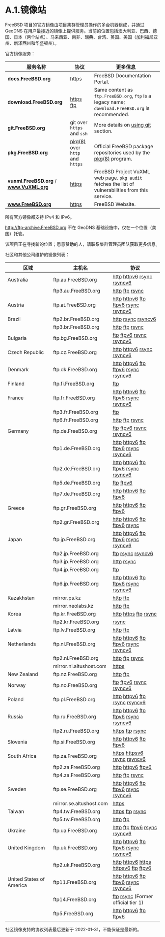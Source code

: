 # A.1.镜像站

FreeBSD 项目的官方镜像由项目集群管理员操作的多台机器组成，并通过 GeoDNS 在用户最接近的镜像上提供服务。当前的位置包括澳大利亚、巴西、德国、日本（两个站点）、马来西亚、南非、瑞典、台湾、英国、美国（加利福尼亚州、新泽西州和华盛顿州）。

官方镜像服务：

| 服务名称                            | 协议                            | 更多信息                                                                   |
| ------------------------------------- | --------------------------------- | ---------------------------------------------------------------------------- |
| **docs.FreeBSD.org**             | [https](https://docs.freebsd.org/)               | FreeBSD Documentation Portal.                                                           |
| **download.FreeBSD.org**             | [https](https://download.freebsd.org/) [ftp](ftp://download.freebsd.org/pub/FreeBSD/)              | Same content as `ftp.FreeBSD.org`, `ftp` is a legacy name; `download.FreeBSD.org` is recommended.                                   |
| **git.FreeBSD.org**             | git over `https` and `ssh` | More details on [using git](https://docs.freebsd.org/en/books/handbook/mirrors/#git) section.                                                               |
| **pkg.FreeBSD.org**             | [pkg(8)](https://man.freebsd.org/cgi/man.cgi?query=pkg&sektion=8&format=html) over `http` and `https`    | Official FreeBSD package repositories used by the [pkg(8)](https://man.freebsd.org/cgi/man.cgi?query=pkg&sektion=8&format=html) program.                             |
| **vuxml.FreeBSD.org** / **www.VuXML.org**          | [https](https://www.vuxml.org/)               | FreeBSD Project VuXML web page. `pkg audit` fetches the list of vulnerabilities from this service. |
| **www.FreeBSD.org**             | [https](https://www.freebsd.org/)               | FreeBSD Website.                         

所有官方镜像都支持 IPv4 和 IPv6。

http://ftp-archive.FreeBSD.org 不在 GeoDNS 基础设施中，仅在一个位置（美国）托管。

该项目正在寻找新的位置；愿意赞助的人，请联系集群管理员团队获取更多信息。

社区和其他公司维护的镜像列表：

| 区域           | 主机名 | 协议                   |
| ---------------- | -------- | ------------------------ |
| Australia                | ftp.au.FreeBSD.org      | [http](http://ftp.au.freebsd.org/pub/FreeBSD) [httpv6](http://ftp.au.freebsd.org/pub/FreeBSD) [rsync](rsync://ftp.au.FreeBSD.org) [rsyncv6](rsync://ftp.au.FreeBSD.org)                        |
|                          | ftp3.au.FreeBSD.org     | [http](http://ftp3.au.freebsd.org/pub/FreeBSD) [ftp](ftp://ftp3.au.freebsd.org/pub/FreeBSD) [rsync](rsync://ftp3.au.FreeBSD.org)                         |
| Austria                  | ftp.at.FreeBSD.org      | [http](http://ftp.at.freebsd.org/pub/FreeBSD/) [httpv6](http://ftp.at.freebsd.org/pub/FreeBSD/) [ftp](ftp://ftp.at.freebsd.org/pub/FreeBSD/) [ftpv6](ftp://ftp.at.freebsd.org/pub/FreeBSD/) [rsync](rsync://ftp.at.FreeBSD.org/pub/FreeBSD/) [rsyncv6](rsync://ftp.at.FreeBSD.org/pub/FreeBSD/)                      |
| Brazil                   | ftp2.br.FreeBSD.org     | [http](http://ftp2.br.freebsd.org/FreeBSD) [rsync](rsync://ftp2.br.FreeBSD.org) [rsyncv6](rsync://ftp2.br.FreeBSD.org)                         |
|                          | ftp3.br.FreeBSD.org     | [http](http://ftp3.br.freebsd.org/pub/FreeBSD) [ftp](ftp://ftp3.br.freebsd.org/pub/FreeBSD) [rsync](rsync://ftp3.br.FreeBSD.org)                         |
| Bulgaria                 | ftp.bg.FreeBSD.org      | [ftp](ftp://ftp.bg.freebsd.org/pub/FreeBSD) [ftpv6](ftp://ftp.bg.freebsd.org/pub/FreeBSD) [rsync](rsync://ftp.bg.FreeBSD.org) [rsyncv6](rsync://ftp.bg.FreeBSD.org)                        |
| Czech Republic           | ftp.cz.FreeBSD.org      | [http](http://ftp.cz.freebsd.org/pub/FreeBSD) [httpv6](http://ftp.cz.freebsd.org/pub/FreeBSD) [rsync](rsync://ftp.cz.FreeBSD.org) [rsyncv6](rsync://ftp.cz.FreeBSD.org)                        |
| Denmark                  | ftp.dk.FreeBSD.org      | [http](http://ftp.dk.freebsd.org/FreeBSD/) [httpv6](http://ftp.dk.freebsd.org/FreeBSD/) [ftp](ftp://ftp.dk.freebsd.org/FreeBSD/) [ftpv6](ftp://ftp.dk.freebsd.org/FreeBSD/) [rsync](rsync://ftp.dk.FreeBSD.org/FreeBSD/) [rsyncv6](rsync://ftp.dk.FreeBSD.org/FreeBSD/)                      |
| Finland                  | ftp.fi.FreeBSD.org      | [ftp](ftp://ftp.fi.freebsd.org/pub/FreeBSD)                           |
| France                   | ftp.fr.FreeBSD.org      | [http](http://ftp.fr.freebsd.org/pub/FreeBSD) [httpv6](http://ftp.fr.freebsd.org/pub/FreeBSD) [ftp](ftp://ftp.fr.freebsd.org/pub/FreeBSD) [ftpv6](ftp://ftp.fr.freebsd.org/pub/FreeBSD) [rsync](rsync://ftp.fr.FreeBSD.org) [rsyncv6](rsync://ftp.fr.FreeBSD.org)                      |
|                          | ftp3.fr.FreeBSD.org     | [ftp](ftp://ftp3.fr.freebsd.org/pub/FreeBSD)                           |
|                          | ftp6.fr.FreeBSD.org     | [http](http://ftp6.fr.freebsd.org/pub/FreeBSD) [ftp](ftp://ftp6.fr.freebsd.org/pub/FreeBSD) [rsync](rsync://ftp6.fr.FreeBSD.org)                         |
| Germany                  | ftp.de.FreeBSD.org      | [ftp](ftp://ftp.de.freebsd.org/pub/FreeBSD) [ftpv6](ftp://ftp.de.freebsd.org/pub/FreeBSD) [rsync](rsync://ftp.de.FreeBSD.org) [rsyncv6](rsync://ftp.de.FreeBSD.org)                        |
|                          | ftp1.de.FreeBSD.org     | [http](http://ftp1.de.freebsd.org/pub/FreeBSD) [httpv6](http://ftp1.de.freebsd.org/pub/FreeBSD) [ftp](ftp://ftp1.de.freebsd.org/pub/FreeBSD) [ftpv6](ftp://ftp1.de.freebsd.org/pub/FreeBSD) [rsync](rsync://ftp1.de.FreeBSD.org) [rsyncv6](rsync://ftp1.de.FreeBSD.org)                      |
|                          | ftp2.de.FreeBSD.org     | [http](http://ftp2.de.freebsd.org/pub/FreeBSD) [httpv6](http://ftp2.de.freebsd.org/pub/FreeBSD) [ftp](ftp://ftp2.de.freebsd.org/pub/FreeBSD) [ftpv6](ftp://ftp2.de.freebsd.org/pub/FreeBSD) [rsync](rsync://ftp2.de.FreeBSD.org) [rsyncv6](rsync://ftp2.de.FreeBSD.org)                      |
|                          | ftp5.de.FreeBSD.org     | [ftp](ftp://ftp5.de.freebsd.org/pub/FreeBSD) [ftpv6](ftp://ftp5.de.freebsd.org/pub/FreeBSD)                          |
|                          | ftp7.de.FreeBSD.org     | [http](http://ftp7.de.freebsd.org/pub/FreeBSD) [httpv6](http://ftp7.de.freebsd.org/pub/FreeBSD) [ftp](ftp://ftp7.de.freebsd.org/pub/FreeBSD) [ftpv6](ftp://ftp7.de.freebsd.org/pub/FreeBSD)                        |
| Greece                   | ftp.gr.FreeBSD.org      | [http](http://ftp.gr.freebsd.org/pub/FreeBSD) [httpv6](http://ftp.gr.freebsd.org/pub/FreeBSD) [ftp](ftp://ftp.gr.freebsd.org/pub/FreeBSD) [ftpv6](ftp://ftp.gr.freebsd.org/pub/FreeBSD)                        |
|                          | ftp2.gr.FreeBSD.org     | [http](http://ftp2.gr.freebsd.org/pub/FreeBSD) [httpv6](http://ftp2.gr.freebsd.org/pub/FreeBSD) [ftp](ftp://ftp2.gr.freebsd.org/pub/FreeBSD) [ftpv6](ftp://ftp2.gr.freebsd.org/pub/FreeBSD) [rsync](rsync://ftp2.gr.FreeBSD.org)                       |
| Japan                    | ftp.jp.FreeBSD.org      | [http](http://ftp.jp.freebsd.org/pub/FreeBSD) [httpv6](http://ftp.jp.freebsd.org/pub/FreeBSD) [ftp](ftp://ftp.jp.freebsd.org/pub/FreeBSD) [ftpv6](ftp://ftp.jp.freebsd.org/pub/FreeBSD) [rsync](rsync://ftp.jp.FreeBSD.org) [rsyncv6](rsync://ftp.jp.FreeBSD.org)                      |
|                          | ftp2.jp.FreeBSD.org     | [ftp](ftp://ftp2.jp.freebsd.org/pub/FreeBSD) [rsync](rsync://ftp2.jp.FreeBSD.org) [rsyncv6](rsync://ftp2.jp.FreeBSD.org)                         |
|                          | ftp3.jp.FreeBSD.org     | [http](http://ftp3.jp.freebsd.org/pub/FreeBSD) [rsync](rsync://ftp3.jp.FreeBSD.org)                          |
|                          | ftp4.jp.FreeBSD.org     | [ftp](ftp://ftp4.jp.freebsd.org/pub/FreeBSD)                           |
|                          | ftp6.jp.FreeBSD.org     | [http](http://ftp6.jp.freebsd.org/pub/FreeBSD) [httpv6](http://ftp6.jp.freebsd.org/pub/FreeBSD) [ftp](ftp://ftp6.jp.freebsd.org/pub/FreeBSD) [ftpv6](ftp://ftp6.jp.freebsd.org/pub/FreeBSD) [rsync](rsync://ftp6.jp.FreeBSD.org) [rsyncv6](rsync://ftp6.jp.FreeBSD.org)                      |
| Kazakhstan               | mirror.ps.kz            | [http](http://mirror.ps.kz/freebsd) [ftp](ftp://mirror.ps.kz/freebsd)                          |
|                          | mirror.neolabs.kz       | [http](http://mirror.neolabs.kz/freebsd) [ftp](ftp://mirror.neolabs.kz/freebsd)                          |
| Korea                    | ftp.kr.FreeBSD.org      | [http](http://ftp.kr.freebsd.org/pub/FreeBSD) [https](https://ftp.kr.freebsd.org/pub/FreeBSD) [ftp](ftp://ftp.kr.freebsd.org/pub/FreeBSD) [rsync](rsync://ftp.kr.FreeBSD.org)                        |
|                          | ftp2.kr.FreeBSD.org     | [rsync](rsync://ftp2.kr.FreeBSD.org)                           |
| Latvia                   | ftp.lv.FreeBSD.org      | [http](http://ftp.lv.freebsd.org/freebsd) [ftp](ftp://ftp.lv.freebsd.org/freebsd)                          |
| Netherlands              | ftp.nl.FreeBSD.org      | [http](http://ftp.nl.freebsd.org/pub/FreeBSD) [httpv6](http://ftp.nl.freebsd.org/pub/FreeBSD) [ftp](ftp://ftp.nl.freebsd.org/pub/FreeBSD) [ftpv6](ftp://ftp.nl.freebsd.org/pub/FreeBSD) [rsync](rsync://ftp.nl.FreeBSD.org) [rsyncv6](rsync://ftp.nl.FreeBSD.org)                      |
|                          | ftp2.nl.FreeBSD.org     | [http](http://ftp2.nl.freebsd.org/pub/FreeBSD) [ftp](ftp://ftp2.nl.freebsd.org/pub/FreeBSD) [rsync](rsync://ftp2.nl.FreeBSD.org)                         |
|                          | mirror.nl.altushost.com | [https](https://mirror.nl.altushost.com/FreeBSD)                           |
| New Zealand              | ftp.nz.FreeBSD.org      | [http](http://ftp.nz.freebsd.org/pub/FreeBSD) [ftp](ftp://ftp.nz.freebsd.org/pub/FreeBSD)                          |
| Norway                   | ftp.no.FreeBSD.org      | [ftp](ftp://ftp.no.freebsd.org/pub/FreeBSD) [ftpv6](ftp://ftp.no.freebsd.org/pub/FreeBSD) [rsync](rsync://ftp.no.FreeBSD.org) [rsyncv6](rsync://ftp.no.FreeBSD.org)                        |
| Poland                   | ftp.pl.FreeBSD.org      | [http](http://ftp.pl.freebsd.org/pub/FreeBSD) [httpv6](http://ftp.pl.freebsd.org/pub/FreeBSD) [ftp](ftp://ftp.pl.freebsd.org/pub/FreeBSD) [rsync](rsync://ftp.pl.FreeBSD.org) [rsyncv6](rsync://ftp.pl.FreeBSD.org)                       |
| Russia                   | ftp.ru.FreeBSD.org      | [http](http://ftp.ru.freebsd.org/pub/FreeBSD) [httpv6](http://ftp.ru.freebsd.org/pub/FreeBSD) [ftp](ftp://ftp.ru.freebsd.org/pub/FreeBSD) [ftpv6](ftp://ftp.ru.freebsd.org/pub/FreeBSD) [rsync](rsync://ftp.ru.FreeBSD.org) [rsyncv6](rsync://ftp.ru.FreeBSD.org)                      |
|                          | ftp2.ru.FreeBSD.org     | [https](https://ftp2.ru.freebsd.org/pub/FreeBSD) [ftp](ftp://ftp2.ru.freebsd.org/pub/FreeBSD) [rsync](rsync://ftp2.ru.FreeBSD.org)                         |
| Slovenia                 | ftp.si.FreeBSD.org      | [http](http://ftp.si.freebsd.org/pub/FreeBSD) [httpv6](http://ftp.si.freebsd.org/pub/FreeBSD) [ftp](ftp://ftp.si.freebsd.org/pub/FreeBSD) [ftpv6](ftp://ftp.si.freebsd.org/pub/FreeBSD)                        |
| South Africa             | ftp.za.FreeBSD.org      | [https](https://ftp.za.freebsd.org/pub/FreeBSD) [httpsv6](https://ftp.za.freebsd.org/pub/FreeBSD) [rsync](rsync://ftp.za.FreeBSD.org) [rsyncv6](rsync://ftp.za.FreeBSD.org)                        |
|                          | ftp2.za.FreeBSD.org     | [http](http://ftp2.za.freebsd.org/pub/FreeBSD) [httpv6](http://ftp2.za.freebsd.org/pub/FreeBSD) [ftpv6](ftp://ftp2.za.freebsd.org/pub/FreeBSD)                         |
|                          | ftp4.za.FreeBSD.org     | [http](http://ftp4.za.freebsd.org/pub/FreeBSD) [ftp](ftp://ftp4.za.freebsd.org/pub/FreeBSD) [rsync](rsync://ftp4.za.FreeBSD.org)                         |
| Sweden                   | ftp.se.FreeBSD.org      | [http](http://ftp.se.freebsd.org/pub/FreeBSD) [httpv6](http://ftp.se.freebsd.org/pub/FreeBSD) [ftp](ftp://ftp.se.freebsd.org/pub/FreeBSD) [ftpv6](ftp://ftp.se.freebsd.org/pub/FreeBSD) [rsync](rsync://ftp.se.FreeBSD.org) [rsyncv6](rsync://ftp.se.FreeBSD.org)                      |
|                          | mirror.se.altushost.com | [https](https://mirror.se.altushost.com/FreeBSD)                           |
| Taiwan                   | ftp4.tw.FreeBSD.org     | [https](https://ftp4.tw.freebsd.org/pub/FreeBSD) [ftp](ftp://ftp4.tw.freebsd.org/pub/FreeBSD) [rsync](rsync://ftp4.tw.FreeBSD.org)                         |
|                          | ftp5.tw.FreeBSD.org     | [http](http://ftp5.tw.freebsd.org/pub/FreeBSD) [ftp](ftp://ftp5.tw.freebsd.org/pub/FreeBSD)                          |
| Ukraine                  | ftp.ua.FreeBSD.org      | [http](http://ftp.ua.freebsd.org/pub/FreeBSD) [ftp](ftp://ftp.ua.freebsd.org/pub/FreeBSD) [ftpv6](ftp://ftp.ua.freebsd.org/pub/FreeBSD) [rsync](rsync://ftp.ua.FreeBSD.org) [rsyncv6](rsync://ftp.ua.FreeBSD.org)                       |
| United Kingdom           | ftp.uk.FreeBSD.org      | [http](http://ftp.uk.freebsd.org/pub/FreeBSD) [httpv6](http://ftp.uk.freebsd.org/pub/FreeBSD) [ftp](ftp://ftp.uk.freebsd.org/pub/FreeBSD) [ftpv6](ftp://ftp.uk.freebsd.org/pub/FreeBSD) [rsync](rsync://ftp.uk.FreeBSD.org) [rsyncv6](rsync://ftp.uk.FreeBSD.org)                      |
|                          | ftp2.uk.FreeBSD.org     | [http](http://ftp2.uk.freebsd.org/pub/FreeBSD) [httpv6](http://ftp2.uk.freebsd.org/pub/FreeBSD) [https](https://ftp2.uk.freebsd.org/pub/FreeBSD) [httpsv6](https://ftp2.uk.freebsd.org/pub/FreeBSD) [ftp](ftp://ftp2.uk.freebsd.org/pub/FreeBSD) [ftpv6](ftp://ftp2.uk.freebsd.org/pub/FreeBSD)                      |
| United States of America | ftp11.FreeBSD.org       | [http](http://ftp11.freebsd.org/pub/FreeBSD) [httpv6](http://ftp11.freebsd.org/pub/FreeBSD) [ftp](ftp://ftp11.freebsd.org/pub/FreeBSD) [ftpv6](ftp://ftp11.freebsd.org/pub/FreeBSD) [rsync](rsync://ftp11.FreeBSD.org) [rsyncv6](rsync://ftp11.FreeBSD.org)                      |
|                          | ftp14.FreeBSD.org       | [ftp](ftp://ftp14.freebsd.org/pub/FreeBSD) [rsync](rsync://ftp14.FreeBSD.org) (Former official tier 1) |
|                          | ftp5.FreeBSD.org        | [http](http://ftp5.freebsd.org/pub/FreeBSD) [httpv6](http://ftp5.freebsd.org/pub/FreeBSD) [ftp](ftp://ftp5.freebsd.org/pub/FreeBSD) [ftpv6](ftp://ftp5.freebsd.org/pub/FreeBSD)                        |

社区镜像支持的协议列表最后更新于 2022-01-31，不能保证是最新的。
